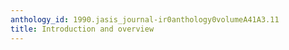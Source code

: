 ```yaml
---
anthology_id: 1990.jasis_journal-ir0anthology0volumeA41A3.11
title: Introduction and overview
---
```

